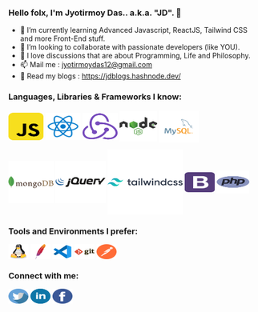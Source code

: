 ### Hello folx, I'm Jyotirmoy Das.. a.k.a. "JD". 👋

- 🌱 I’m currently learning Advanced Javascript, ReactJS, Tailwind CSS and more Front-End stuff. 
- 👯 I’m looking to collaborate with passionate developers (like YOU).
- 💬 I love discussions that are about Programming, Life and Philosophy.  
- 📫 Mail me : jyotirmoydas12@gmail.com
- &#128214; Read my blogs : https://jdblogs.hashnode.dev/

<!-- Languages -->
<h3 align="left">Languages, Libraries & Frameworks I know:</h3>
<p align="left">
<img align="center" src="https://github.com/jdx-code/dev-assets/blob/main/svgAssets/techs/javascript-svgrepo-com.svg" alt="javascript" height="55" width="70" />
<img align="center" src="https://github.com/jdx-code/dev-assets/blob/main/svgAssets/techs/reactts-svgrepo-com.svg" alt="react" height="55" width="70" />
<img align="center" src="https://github.com/jdx-code/dev-assets/blob/main/svgAssets/techs/redux-svgrepo-com.svg" alt="redux" height="55" width="70" />
<img align="center" src="https://github.com/jdx-code/dev-assets/blob/main/svgAssets/techs/nodejs-svgrepo-com(2).svg" alt="node" height="60" width="75" />
<img align="center" src="https://github.com/jdx-code/dev-assets/blob/main/svgAssets/techs/mysql-logo-svgrepo-com.svg" alt="mysql" height="65" width="80" />
</p>
<p align="left">
  <img align="center" src="https://github.com/jdx-code/dev-assets/blob/main/svgAssets/techs/mongodb-svgrepo-com.svg" alt="mongo" height="85" width="90" /> 
<img align="center" src="https://github.com/jdx-code/dev-assets/blob/main/svgAssets/techs/jquery-svgrepo-com.svg" alt="jquery" height="85" width="100" />  
<img align="center" src="https://github.com/jdx-code/dev-assets/blob/main/svgAssets/techs/tailwindcss-svgrepo-com.svg" alt="tailwind" height="130" width="150" />
<img align="center" src="https://github.com/jdx-code/dev-assets/blob/main/svgAssets/techs/bootstrap-svgrepo-com.svg" alt="bootstrap" height="40" width="60" />
<img align="center" src="https://github.com/jdx-code/dev-assets/blob/main/svgAssets/techs/php-1-logo-svgrepo-com.svg" alt="php" height="45" width="65" />   
</p>

<!--  Tools -->
<h3 align="left">Tools and Environments I prefer:</h3>
<p align="left">
<img align="center" src="https://github.com/jdx-code/dev-assets/blob/main/svgAssets/techs/linux-tux-svgrepo-com.svg" alt="linux" height="30" width="40" />
<img align="center" src="https://github.com/jdx-code/dev-assets/blob/main/svgAssets/techs/apache-svgrepo-com.svg" alt="apache" height="30" width="40" /> 
<img align="center" src="https://github.com/jdx-code/dev-assets/blob/main/svgAssets/techs/vscode-svgrepo-com.svg" alt="vscode" height="30" width="40" />
<img align="center" src="https://github.com/jdx-code/dev-assets/blob/main/svgAssets/techs/git-svgrepo-com.svg" alt="git" height="30" width="40" />
<img align="center" src="https://github.com/jdx-code/dev-assets/blob/main/svgAssets/techs/postman-icon-svgrepo-com.svg" alt="postman" height="30" width="40" />   
</p>

<!-- Social Icons -->
<h3 align="left">Connect with me:</h3>
<p align="left">
<a href="https://twitter.com/jdx_code" target="blank"><img align="center" src="https://github.com/jdx-code/dev-assets/blob/main/svgAssets/socials/twitter-svgrepo-com.svg" alt="twitter" height="30" width="40" /></a>
<a href="https://www.linkedin.com/in/jdx-code/" target="blank"><img align="center" src="https://github.com/jdx-code/dev-assets/blob/main/svgAssets/socials/linkedin-svgrepo-com.svg" alt="linkedin" height="30" width="40" /></a>
<a href="https://www.facebook.com/jdxcode99/" target="blank"><img align="center" src="https://github.com/jdx-code/dev-assets/blob/main/svgAssets/socials/facebook-svgrepo-com.svg" alt="facebook" height="30" width="40" /></a>  
</p>

